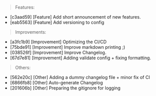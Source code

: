 > Features:
- [c3aad59] [Feature] Add short announcement of new features.
- [eab5563] [Feature] Add versioning to config

> Improvements:
- [a3fc1b9] [Improvement] Optimizing the CI/CD
- [75bde91] [Improvement] Improve markdown printing ;)
- [038526f] [Improvement] Improve Changelog.
- [67d7e81] [Improvement] Adding validate config + fixing formatting.

> Others:
- [562e20c] [Other] Adding a dummy changelog file + minor fix of CI
- [6866fb8] [Other] Auto-generate Changelog
- [201606b] [Other] Preparing the gitignore for logging


